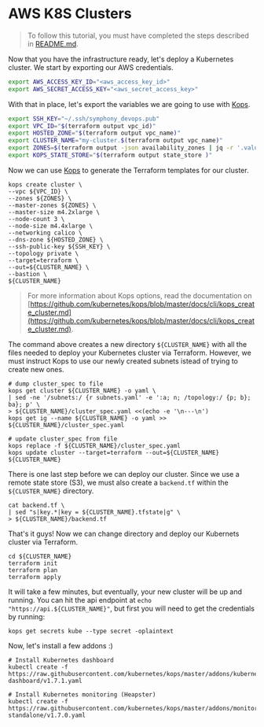 # AWS K8S Clusters

> To follow this tutorial, you must have completed the steps described in [README.md](./README.md).

Now that you have the infrastructure ready, let's deploy a Kubernetes cluster. We start by exporting our AWS credentials.

```bash
export AWS_ACCESS_KEY_ID="<aws_access_key_id>"
export AWS_SECRET_ACCESS_KEY="<aws_secret_access_key>"
```

With that in place, let's export the variables we are going to use with [Kops](https://github.com/kubernetes/kops).
```bash
export SSH_KEY="~/.ssh/symphony_devops.pub"
export VPC_ID="$(terraform output vpc_id)"
export HOSTED_ZONE="$(terraform output vpc_name)"
export CLUSTER_NAME="my-cluster.$(terraform output vpc_name)"
export ZONES=$(terraform output -json availability_zones | jq -r '.value|join(",")')
export KOPS_STATE_STORE="$(terraform output state_store )"
```

Now we can use [Kops](https://github.com/kubernetes/kops) to generate the Terraform templates for our cluster.

```
kops create cluster \
--vpc ${VPC_ID} \
--zones ${ZONES} \
--master-zones ${ZONES} \
--master-size m4.2xlarge \
--node-count 3 \
--node-size m4.4xlarge \
--networking calico \
--dns-zone ${HOSTED_ZONE} \
--ssh-public-key ${SSH_KEY} \
--topology private \
--target=terraform \
--out=${CLUSTER_NAME} \
--bastion \
${CLUSTER_NAME}
```

> For more information about Kops options, read the documentation on [https://github.com/kubernetes/kops/blob/master/docs/cli/kops_create_cluster.md](https://github.com/kubernetes/kops/blob/master/docs/cli/kops_create_cluster.md).


The command above creates a new directory `${CLUSTER_NAME}` with all the files needed to deploy your Kubernetes cluster via Terraform. However, we must instruct Kops to use our newly created subnets istead of trying to create new ones.

```
# dump cluster_spec to file
kops get cluster ${CLUSTER_NAME} -o yaml \
| sed -ne '/subnets:/ {r subnets.yaml' -e ':a; n; /topology:/ {p; b}; ba}; p' \
> ${CLUSTER_NAME}/cluster_spec.yaml <<(echo -e '\n---\n')
kops get ig --name ${CLUSTER_NAME} -o yaml >> ${CLUSTER_NAME}/cluster_spec.yaml

# update cluster_spec from file
kops replace -f ${CLUSTER_NAME}/cluster_spec.yaml
kops update cluster --target=terraform --out=${CLUSTER_NAME} ${CLUSTER_NAME}
```

There is one last step before we can deploy our cluster. Since we use a remote state store (S3), we must also create a `backend.tf` within the `${CLUSTER_NAME}` directory.
```
cat backend.tf \
| sed "s|key.*|key = ${CLUSTER_NAME}.tfstate|g" \
> ${CLUSTER_NAME}/backend.tf
```

That's it guys! Now we can change directory and deploy our Kubernets cluster via Terraform.

```
cd ${CLUSTER_NAME}
terraform init
terraform plan
terraform apply
```

It will take a few minutes, but eventually, your new cluster will be up and running. You can hit the api endpoint at `echo "https://api.${CLUSTER_NAME}"`, but first you will need to get the credentials by running:

```
kops get secrets kube --type secret -oplaintext
```


Now, let's install a few addons :)

```
# Install Kubernetes dashboard
kubectl create -f https://raw.githubusercontent.com/kubernetes/kops/master/addons/kubernetes-dashboard/v1.7.1.yaml
```

```
# Install Kubernetes monitoring (Heapster)
kubectl create -f https://raw.githubusercontent.com/kubernetes/kops/master/addons/monitoring-standalone/v1.7.0.yaml
```
